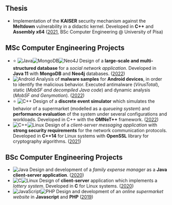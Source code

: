 ## Thesis
- Implementation of the **KAISER** security mechanism against the **Meltdown** vulnerability in a didactic kernel. Developed in **C++** and **Assembly x64** ([2021](https://github.com/RiccardoSagramoni/Tesi-Triennale), BSc Computer Engineering @ University of Pisa)

## MSc Computer Engineering Projects
- ⭐ ![Java](https://img.shields.io/badge/Java-%23ED8B00.svg?style=flat-square&logo=java&logoColor=white)![MongoDB](https://img.shields.io/badge/MongoDB-%234ea94b.svg?style=flat-square&logo=mongodb&logoColor=white)![Neo4J](https://img.shields.io/badge/Neo4j-008CC1?style=flat-square&logo=neo4j&logoColor=white) Design of a **large-scale and multi-structured database** for a *social network application*. 
Developed in **Java 11** with **MongoDB** and **Neo4j** databases. ([2022](https://github.com/RiccardoSagramoni/gameflows-social-network))
- ![Android](https://img.shields.io/badge/Android-3DDC84?style=flat-square&logo=android&logoColor=white&&color=darkgreen) Analysis of **malware samples** for **Android devices**, in order to identify the malicious behavior. Executed antimalware (*VirusTotal*), static (*MobSF and decompiled Java code*) and dynamic analysis (*MobSF and Genymotion*). ([2022](https://github.com/RiccardoSagramoni/malware-analysis))
- ⭐ ![C++](https://img.shields.io/badge/C++-%2300599C.svg?style=flat-square&logo=c%2B%2B&logoColor=white) Design of a **discrete event simulator** which simulates the behavior of a supermarket (modelled as a *queueing system*) and **performance evaluation** of the system under several configurations and workloads. 
Developed in C++ with the **OMNeT++** framework. ([2022](https://github.com/RiccardoSagramoni/performance-evaluation-supermarket))
- ![C++](https://img.shields.io/badge/C++-%2300599C.svg?style=flat-square&logo=c%2B%2B&logoColor=white)![Linux](https://img.shields.io/badge/Linux-FCC624?style=flat-square&logo=linux&logoColor=white&&color=darkred) Design of a *client-server messaging application* with **strong security requirements** for the network communication protocols. 
Developed in **C++14** for Linux systems with **OpenSSL** library for cryptography algorithms. ([2021](https://github.com/RiccardoSagramoni/Cybersecurity-Project))

## BSc Computer Engineering Projects
- ![Java](https://img.shields.io/badge/Java-%23ED8B00.svg?style=flat-square&logo=java&logoColor=white) Design and development of a *family expense manager* as a **Java client-server application**. ([2020](https://github.com/RiccardoSagramoni/Gestore-Spese))
- ![C](https://img.shields.io/badge/C-%2300599C.svg?style=flat-square&logo=c&logoColor=white)![Linux](https://img.shields.io/badge/Linux-FCC624?style=flat-square&logo=linux&logoColor=white&&color=darkred) Design of **client-server** application which implements a *lottery system*. Developed in **C** for Linux systems. ([2020](https://github.com/RiccardoSagramoni/Lotto))
- ![JavaScript](https://img.shields.io/badge/Javascript-%23323330.svg?style=flat-square&logo=javascript&logoColor=%23F7DF1E)![PHP](https://img.shields.io/badge/PHP-%23777BB4.svg?style=flat-square&logo=php&logoColor=white) Design and development of an *online supermarket website* in **Javascript** and **PHP** ([2019](https://github.com/RiccardoSagramoni/UniMarket))



<!--
[![Hits](https://hits.seeyoufarm.com/api/count/incr/badge.svg?url=https%3A%2F%2Fgithub.com%2FRiccardoSagramoni&count_bg=%23FF0000&title_bg=%23000000&icon=linux.svg&icon_color=%23FEFEFE&title=hits&edge_flat=false)](https://hits.seeyoufarm.com)

**RiccardoSagramoni/RiccardoSagramoni** is a ✨ _special_ ✨ repository because its `README.md` (this file) appears on your GitHub profile.

Here are some ideas to get you started:

- 🔭 I’m currently working on ...
- 🌱 I’m currently learning ...
- 👯 I’m looking to collaborate on ...
- 🤔 I’m looking for help with ...
- 💬 Ask me about ...
- 📫 How to reach me: ...
- 😄 Pronouns: ...
- ⚡ Fun fact: ...
-->
